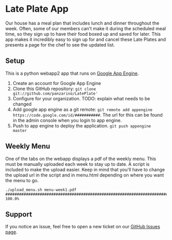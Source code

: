 
# Late Plate App

Our house has a meal plan that includes lunch and dinner throughout the week.
Often, some of our members can't make it during the scheduled meal time, so they sign up to have their food boxed up and saved for later.
This app makes it incredibly easy to sign up for and cancel these Late Plates and presents a page for the chef to see the updated list.


## Setup

This is a python webapp2 app that runs on  [Google App Engine](https://developers.google.com/appengine/).

1. Create an account for Google App Engine
1. Clone this GitHub repository: `git clone git://github.com/panzarino/LatePlate'`
1. Configure for your organization.  TODO: explain what needs to be changed
1. Add google app engine as a git remote: `git remote add appengine https://code.google.com/id/###########`.  The url for this can be found in the admin console when you login to app engine.
1. Push to app engine to deploy the application.  `git push appengine master`


## Weekly Menu

One of the tabs on the webapp displays a pdf of the weekly menu.
This must be manually uploaded each week to stay up to date.
A script is included to make the upload easier.
Keep in mind that you'll have to change the upload url in the script and in menu.html depending on where you want the menu to go.

```
./upload_menu.sh menu-week1.pdf
######################################################################## 100.0%
```


## Support

If you notice an issue, feel free to open a new ticket on our [GitHub Issues page](https://github.com/panzarino/LatePlate/issues).
